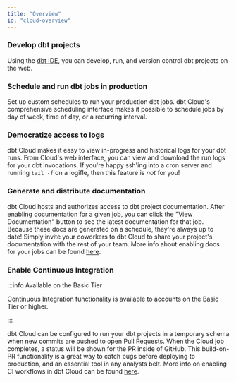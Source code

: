 ```yaml
---
title: "Overview"
id: "cloud-overview"
---
```


### Develop dbt projects

Using the [dbt IDE](the-dbt-ide), you can develop, run, and version control dbt projects on the web.

<LoomVideo id="05f9c34b17c74c97b98286683dafd420" />

### Schedule and run dbt jobs in production

Set up custom schedules to run your production dbt jobs. dbt Cloud's comprehensive scheduling interface makes it possible to schedule jobs by day of week, time of day, or a recurring interval.

<Lightbox src="/img/docs/dbt-cloud/28f97e6-job-schedule.gif" title="Scheduling jobs with dbt Cloud"/>

### Democratize access to logs

dbt Cloud makes it easy to view in-progress and historical logs for your dbt runs. From Cloud's web interface, you can view and download the run logs for your dbt invocations. If you're happy ssh'ing into a cron server and running `tail -f` on a logifle, then this feature is *not* for you!

<Lightbox src="/img/docs/dbt-cloud/c3fe800-Screen_Shot_2019-02-08_at_6.53.29_PM.png" title="Viewing logs for a dbt run"/>

### Generate and distribute documentation

dbt Cloud hosts and authorizes access to dbt project documentation. After enabling documentation for a given job, you can click the "View Documentation" button to see the latest documentation for that job. Because these docs are generated on a schedule, they're always up to date! Simply invite your coworkers to dbt Cloud to share your project's documentation with the rest of your team. More info about enabling docs for your jobs can be found [here](cloud-generating-documentation).

<Lightbox src="/img/docs/dbt-cloud/b4f242f-view-docs.gif" title="Viewing documentation in dbt Cloud"/>

### Enable Continuous Integration 

:::info Available on the Basic Tier

Continuous Integration functionality is available to accounts on the Basic Tier or higher.

:::

dbt Cloud can be configured to run your dbt projects in a temporary schema when new commits are pushed to open Pull Requests. When the Cloud job completes, a status will be shown for the PR inside of GitHub. This build-on-PR functionality is a great way to catch bugs before deploying to production, and an essential tool in any analysts belt. More info on enabling CI workflows in dbt Cloud can be found [here](cloud-enabling-continuous-integration-with-github).

<Lightbox src="/img/docs/dbt-cloud/813b88c-Screen_Shot_2019-02-08_at_4.54.41_PM.png" title=""/>
